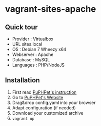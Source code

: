 # vagrant-sites-apache 

## Quick tour
* Provider : Virtualbox
* URL sites.local
* OS : Debian 7 Wheezy x64
* Webserver : Apache 
* Database : MySQL
* Languages : PHP/NodeJS

## Installation
1. First read [PuPHPet's instruction](https://github.com/puphpet/puphpet/blob/master/archive/puphpet/shell/ascii-art/important-notices.txt)
2. Go to [PuPHPet's Website](https://puphpet.com)
3. Drag&drop config.yaml into your browser
4. Adapt configuration (if needed)
5. Download your customized archive
5. `vagrant up`
